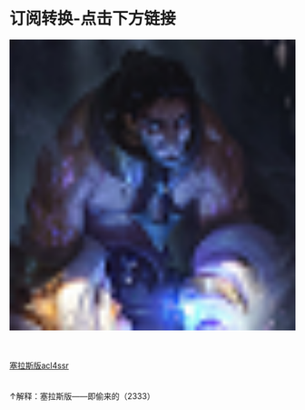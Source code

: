 # 订阅转换-点击下方链接
<img src="/sylas.png" width="512" height="512"/>
<br>
<br>
<br>

[塞拉斯版acl4ssr](https://histion.github.io/)
<br>
<br>
<br>
↑解释：塞拉斯版——即偷来的（2333）
